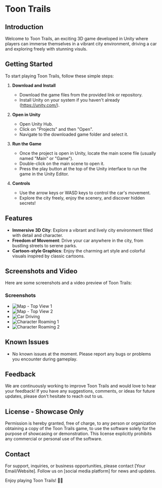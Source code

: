 # Toon Trails
## Introduction
Welcome to Toon Trails, an exciting 3D game developed in Unity where players can immerse themselves in a vibrant city environment, driving a car and exploring freely with stunning visuls. 

## Getting Started
To start playing Toon Trails, follow these simple steps:

1. **Download and Install**
   - Download the game files from the provided link or repository.
   - Install Unity on your system if you haven't already (https://unity.com/).

2. **Open in Unity**
   - Open Unity Hub.
   - Click on "Projects" and then "Open".
   - Navigate to the downloaded game folder and select it.

3. **Run the Game**
   - Once the project is open in Unity, locate the main scene file (usually named "Main" or "Game").
   - Double-click on the main scene to open it.
   - Press the play button at the top of the Unity interface to run the game in the Unity Editor.

4. **Controls**
   - Use the arrow keys or WASD keys to control the car's movement.
   - Explore the city freely, enjoy the scenery, and discover hidden secrets!

## Features
- **Immersive 3D City**: Explore a vibrant and lively city environment filled with detail and character.
- **Freedom of Movement**: Drive your car anywhere in the city, from bustling streets to serene parks.
- **Cartoon-style Graphics**: Enjoy the charming art style and colorful visuals inspired by classic cartoons.

## Screenshots and Video
Here are some screenshots and a video preview of Toon Trails:

### Screenshots
- ![Map - Top View 1](https://i.imgur.com/cv54qiT.png)
- ![Map - Top View 2](https://i.imgur.com/evJUKTW.png)
- ![Car Driving](https://i.imgur.com/Za1wJdI.png)
- ![Character Roaming 1](https://i.imgur.com/ZEwUk44.png)
- ![Character Roaming 2](https://i.imgur.com/p33wvxn.png)

## Known Issues
- No known issues at the moment. Please report any bugs or problems you encounter during gameplay.

## Feedback
We are continuously working to improve Toon Trails and would love to hear your feedback! If you have any suggestions, comments, or ideas for future updates, please don't hesitate to reach out to us.

## License - Showcase Only
Permission is hereby granted, free of charge, to any person or organization obtaining a copy of the Toon Trails game, to use the software solely for the purpose of showcasing or demonstration. This license explicitly prohibits any commercial or personal use of the software.

## Contact
For support, inquiries, or business opportunities, please contact [Your Email/Website]. Follow us on [social media platform] for news and updates.

Enjoy playing Toon Trails! 🚗🌟
